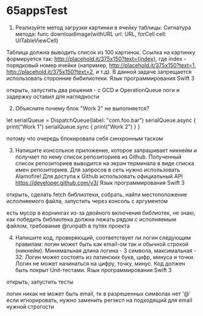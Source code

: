 # 65appsTest

1. Реализуйте метод загрузки картинки в ячейку таблицы:
Сигнатура метода: func downloadImage(withURL url: URL, forCell cell: UITableViewCell)

Таблица должна выводить список из 100 картинок. Ссылка на картинку формируется так: http://placehold.it/375x150?text={index}, где index - порядковый номер ячейки (например, http://placehold.it/375x150?text=1, http://placehold.it/375x150?text=2, и т.д).
В данной задаче запрещается использовать сторонние бибилиотеки.
Язык программирования Swift 3

открыть, запустить
два решения - с GCD и OperationQueue
логи и задержку оставил для наглядности

2. Объясните почему блок "Work 2" не выполняется?

let serialQueue = DispatchQueue(label: "com.foo.bar")
serialQueue.async {
print("Work 1")
serialQueue.sync {
print("Work 2")
}
}

потому что очередь блокировала себя синхронным таском

3. Напишите консольное приложение, которое запрашивает никнейм и получает по нему список репозиториев из Github.
Полученный список репозиториев выводится на экран терминала в виде списка имен репозиториев.
Для запросов в сеть нужно использовать Alamofire!
Для доступа к Github использовать официальный API https://developer.github.com/v3/
Язык программирования Swift 3

открыть, сделать fetch библиотеки, собрать, найти местоположение исполняемого файла,
запустить через консоль с аргументом

есть мусор в ворнингах из-за двойного включения библиотек, не знаю, как победить
библиотека должна лежать рядом с исполняемым файлом, требование @runpath в путях проекта

4. Напишите код, проверяющий, соответствует ли логин следующим правилам:
логин может быть как email-ом так и обычной строкой (никнейм).
Минимальная длина логина - 3 символа, максимальная - 32.
Логин может состоять из латинских букв, цифр, минуса и точки.
Логин не может начинаться на цифру, точку, минус.
Код должен быть покрыт Unit-тестами.
Язык программирования Swift 3

открыть, запустить тесты

логин никак не может быть email, тк в разрешенных символах нет '@'
если игнорировать, нужно заменить регэксп на подходящий для email нужной строгости
